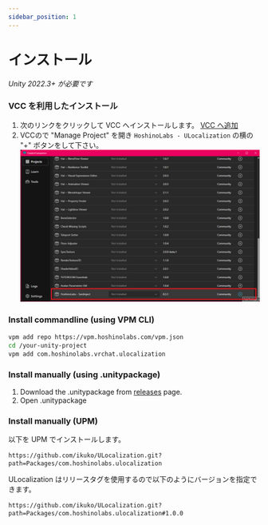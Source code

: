 ```yaml
---
sidebar_position: 1
---
```


# インストール

*Unity 2022.3+ が必要です*

### VCC を利用したインストール

1. 次のリンクをクリックして VCC へインストールします。 
  [VCC へ追加](vcc://vpm/addRepo?url=https://vpm.hoshinolabs.com/vpm.json)
2. VCCので "Manage Project" を開き `HoshinoLabs - ULocalization` の横の "+" ボタンをして下さい。
  ![](img/installation-01.png)

### Install commandline (using VPM CLI)

```bash
vpm add repo https://vpm.hoshinolabs.com/vpm.json
cd /your-unity-project
vpm add com.hoshinolabs.vrchat.ulocalization
```
### Install manually (using .unitypackage)

1. Download the .unitypackage from [releases](https://github.com/ikuko/ULocalization/releases) page.
2. Open .unitypackage

### Install manually (UPM)

以下を UPM でインストールします。

```
https://github.com/ikuko/ULocalization.git?path=Packages/com.hoshinolabs.ulocalization
```

ULocalization はリリースタグを使用するので以下のようにバージョンを指定できます。

```
https://github.com/ikuko/ULocalization.git?path=Packages/com.hoshinolabs.ulocalization#1.0.0
```